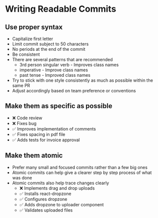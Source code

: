 # Writing Readable Commits

## Use proper syntax
- Capitalize first letter
- Limit commit subject to 50 characters
- No periods at the end of the commit
- Be consistent
- There are several patterns that are recommended
	- 3rd person singular verb - Improves class names
	- imperative - Improve class names
	- past tense - Improved class names
- Try to stick with one style consistently as much as possible within the same PR
- Adjust accordingly based on team preference or conventions

## Make them as specific as possible
- ❌ Code review
- ❌ Fixes bug
- ✅ Improves implementation of comments
- ✅ Fixes spacing in pdf file
- ✅ Adds tests for invoice approval

## Make them atomic
- Prefer many small and focused commits rather than a few big ones
- Atomic commits can help give a clearer step by step process of what was done
- Atomic commits also help trace changes clearly
	- ❌ Implements drag and drop uploads
	- ✅ Installs react-dropzone
	- ✅ Configures dropzone
	- ✅ Adds dropzone to uploader component
	- ✅ Validates uploaded files
